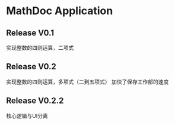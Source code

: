# MathDoc Application
## Release V0.1
实现整数的四则运算，二项式

## Release V0.2
实现整数的四则运算，多项式（二到五项式）
加快了保存工作部的速度

## Release V0.2.2
核心逻辑与UI分离
